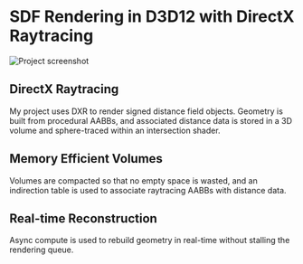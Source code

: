 # SDF Rendering in D3D12 with DirectX Raytracing

![Project screenshot](https://u.cubeupload.com/jambuttenshaw/43screenshot.png)

## DirectX Raytracing

My project uses DXR to render signed distance field objects. Geometry is built from procedural AABBs, and associated distance data is stored in a 3D volume and sphere-traced within an intersection shader.

## Memory Efficient Volumes

Volumes are compacted so that no empty space is wasted, and an indirection table is used to associate raytracing AABBs with distance data.

## Real-time Reconstruction

Async compute is used to rebuild geometry in real-time without stalling the rendering queue.

